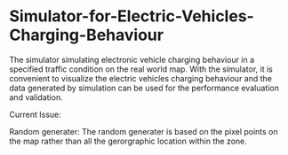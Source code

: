 # Simulator-for-Electric-Vehicles-Charging-Behaviour
The simulator simulating electronic vehicle charging behaviour in a specified traffic condition on the real world map. With the simulator, it is convenient to visualize the electric vehicles charging behaviour and the data generated by simulation can be used for the performance evaluation and validation.

Current Issue:

Random generater:
The random generater is based on the pixel points on the map  rather than all the gerorgraphic location within the zone.
